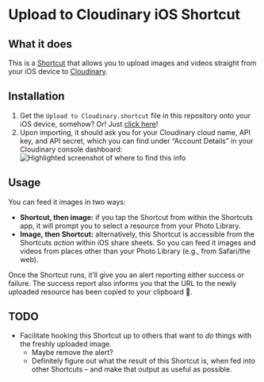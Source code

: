 # Upload to Cloudinary iOS Shortcut

## What it does

This is a [Shortcut](https://support.apple.com/guide/shortcuts/welcome/ios) that allows you to upload images and videos straight from your iOS device to [Cloudinary](https://cloudinary.com).

## Installation

<ol>
<li>Get the <code>Upload to Cloudinary.shortcut</code> file in this repository onto your iOS device, somehow? Or! Just <a href="https://www.icloud.com/shortcuts/4d17232b899b45c3835fa322d0332418">click here</a>!</li>
<li>Upon importing, it should ask you for your Cloudinary cloud name, API key, and API secret, which you can find under “Account Details” in your Cloudinary console dashboard:
<img src="https://eric-cloudinary-res.cloudinary.com/image/upload/v1537460430/Screen_Shot_2018-09-20_at_9.16.45_AM.png" alt="Highlighted screenshot of where to find this info" />
</li>
</ol>

## Usage

You can feed it images in two ways:

- **Shortcut, then image:** if you tap the Shortcut from within the Shortcuts app, it will prompt you to select a resource from your Photo Library.
- **Image, then Shortcut:** alternatively, this Shortcut is accessible from the Shortcuts *action* within iOS share sheets. So you can feed it images and videos from places other than your Photo Library (e.g., from Safari/the web).

Once the Shortcut runs, it’ll give you an alert reporting either success or failure. The success report also informs you that the URL to the newly uploaded resource has been copied to your clipboard 🎉.

## TODO

- Facilitate hooking this Shortcut up to others that want to *do* things with the freshly uploaded image.
	- Maybe remove the alert?
	- Definitely figure out what the result of this Shortcut is, when fed into other Shortcuts – and make that output as useful as possible.

